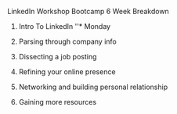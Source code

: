 LinkedIn Workshop Bootcamp 6 Week Breakdown

1. Intro To LinkedIn
''* Monday

2. Parsing through company info

3. Dissecting a job posting

4. Refining your online presence

5. Networking and building personal relationship

6. Gaining more resources
